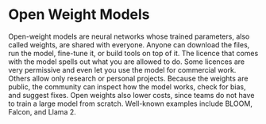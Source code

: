 # Open Weight Models

Open-weight models are neural networks whose trained parameters, also called weights, are shared with everyone. Anyone can download the files, run the model, fine-tune it, or build tools on top of it. The licence that comes with the model spells out what you are allowed to do. Some licences are very permissive and even let you use the model for commercial work. Others allow only research or personal projects. Because the weights are public, the community can inspect how the model works, check for bias, and suggest fixes. Open weights also lower costs, since teams do not have to train a large model from scratch. Well-known examples include BLOOM, Falcon, and Llama 2.